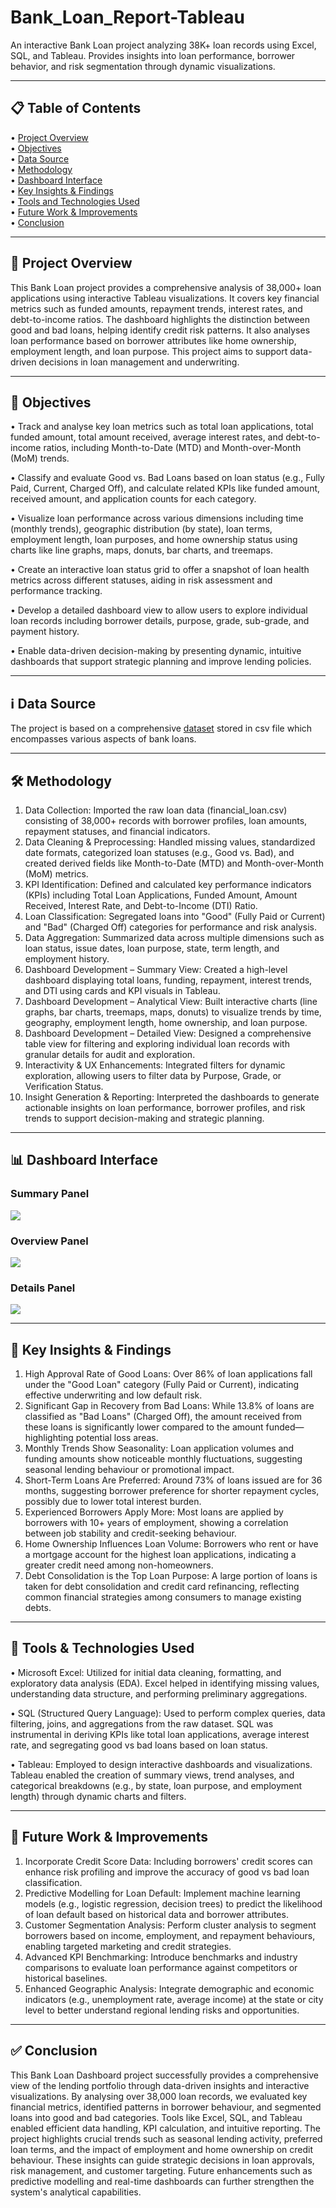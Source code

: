 # Bank_Loan_Report-Tableau
An interactive Bank Loan project analyzing 38K+ loan records using Excel, SQL, and Tableau. Provides insights into loan performance, borrower behavior, and risk segmentation through dynamic visualizations.
________________________________________________________________________________________________________________________________________________________________________________________________________________

<h2>📋 Table of Contents</h2>

•	<a href='https://github.com/Tamal12322/Bank_Loan_Report-Tableau/tree/main?tab=readme-ov-file#-project-overview'>Project Overview </a><br>
• <a href='https://github.com/Tamal12322/Bank_Loan_Report-Tableau/tree/main?tab=readme-ov-file#-objectives'>Objectives </a><br>
•	<a href='https://github.com/Tamal12322/Bank_Loan_Report-Tableau/tree/main?tab=readme-ov-file#%E2%84%B9%EF%B8%8F-data-source'>Data Source </a><br>
•	<a href='https://github.com/Tamal12322/Bank_Loan_Report-Tableau/tree/main?tab=readme-ov-file#%EF%B8%8F-methodology'>Methodology </a><br>
•	<a href='https://github.com/Tamal12322/Bank_Loan_Report-Tableau/tree/main?tab=readme-ov-file#-dashboard-interface'>Dashboard Interface </a><br>
•	<a href='https://github.com/Tamal12322/Bank_Loan_Report-Tableau/tree/main?tab=readme-ov-file#-key-insights--findings'>Key Insights & Findings </a><br>
•	<a href='https://github.com/Tamal12322/Bank_Loan_Report-Tableau/tree/main?tab=readme-ov-file#-tools--technologies-used'>Tools and Technologies Used </a><br>
•	<a href='https://github.com/Tamal12322/Bank_Loan_Report-Tableau/tree/main?tab=readme-ov-file#-future-work--improvements'>Future Work & Improvements </a><br>
•	<a href='https://github.com/Tamal12322/Bank_Loan_Report-Tableau/tree/main?tab=readme-ov-file#-conclusion'>Conclusion </a><br>


________________________________________________________________________________________________________________________________________________________________________________________________________________

<h2>📘 Project Overview</h2>

This Bank Loan project provides a comprehensive analysis of 38,000+ loan applications using interactive Tableau visualizations. It covers key financial metrics such as funded amounts, repayment trends, interest rates, and debt-to-income ratios. The dashboard highlights the distinction between good and bad loans, helping identify credit risk patterns. It also analyses loan performance based on borrower attributes like home ownership, employment length, and loan purpose. This project aims to support data-driven decisions in loan management and underwriting.

________________________________________________________________________________________________________________________________________________________________________________________________________________

<h2>🎯 Objectives</h2>

•	Track and analyse key loan metrics such as total loan applications, total funded amount, total amount received, average interest rates, and debt-to-income ratios, including Month-to-Date (MTD) and Month-over-Month (MoM) trends.<br>

•	Classify and evaluate Good vs. Bad Loans based on loan status (e.g., Fully Paid, Current, Charged Off), and calculate related KPIs like funded amount, received amount, and application counts for each category.<br>

•	Visualize loan performance across various dimensions including time (monthly trends), geographic distribution (by state), loan terms, employment length, loan purposes, and home ownership status using charts like line graphs, maps, donuts, bar charts, and treemaps.<br>

•	Create an interactive loan status grid to offer a snapshot of loan health metrics across different statuses, aiding in risk assessment and performance tracking.<br>

•	Develop a detailed dashboard view to allow users to explore individual loan records including borrower details, purpose, grade, sub-grade, and payment history.<br>

•	Enable data-driven decision-making by presenting dynamic, intuitive dashboards that support strategic planning and improve lending policies.<br>

________________________________________________________________________________________________________________________________________________________________________________________________________________


<h2>ℹ️ Data Source</h2>

The project is based on a comprehensive <a href='https://github.com/Tamal12322/Bank_Loan_Report-Tableau/blob/main/financial_loan.csv'>dataset</a> stored in csv file which encompasses various aspects of bank loans.
________________________________________________________________________________________________________________________________________________________________________________________________________________

<h2>🛠️ Methodology</h2>

1.	Data Collection: Imported the raw loan data (financial_loan.csv) consisting of 38,000+ records with borrower profiles, loan amounts, repayment statuses, and financial indicators.<br>
2.	Data Cleaning & Preprocessing: Handled missing values, standardized date formats, categorized loan statuses (e.g., Good vs. Bad), and created derived fields like Month-to-Date (MTD) and Month-over-Month (MoM) metrics.<br>
3.	KPI Identification: Defined and calculated key performance indicators (KPIs) including Total Loan Applications, Funded Amount, Amount Received, Interest Rate, and Debt-to-Income (DTI) Ratio.<br>
4.	Loan Classification: Segregated loans into "Good" (Fully Paid or Current) and "Bad" (Charged Off) categories for performance and risk analysis.<br>
5.	Data Aggregation: Summarized data across multiple dimensions such as loan status, issue dates, loan purpose, state, term length, and employment history.<br>
6.	Dashboard Development – Summary View: Created a high-level dashboard displaying total loans, funding, repayment, interest trends, and DTI using cards and KPI visuals in Tableau.<br>
7.	Dashboard Development – Analytical View: Built interactive charts (line graphs, bar charts, treemaps, maps, donuts) to visualize trends by time, geography, employment length, home ownership, and loan purpose.<br>
8.	Dashboard Development – Detailed View: Designed a comprehensive table view for filtering and exploring individual loan records with granular details for audit and exploration.<br>
9.	Interactivity & UX Enhancements: Integrated filters for dynamic exploration, allowing users to filter data by Purpose, Grade, or Verification Status.<br>
10.	Insight Generation & Reporting: Interpreted the dashboards to generate actionable insights on loan performance, borrower profiles, and risk trends to support decision-making and strategic planning.<br>

________________________________________________________________________________________________________________________________________________________________________________________________________________

<h2>📊 Dashboard Interface</h2>

<h3>Summary Panel</h3>
<img src="https://github.com/Tamal12322/Bank_Loan_Report-Tableau/blob/main/Summary%20Screenshot.png">

<h3>Overview Panel</h3>
<img src="https://github.com/Tamal12322/Bank_Loan_Report-Tableau/blob/main/Overview%20Screenshot.png">

<h3>Details Panel</h3>
<img src="https://github.com/Tamal12322/Bank_Loan_Report-Tableau/blob/main/Details%20Screenshot.png">

________________________________________________________________________________________________________________________________________________________________________________________________________________

<h2>📌 Key Insights & Findings</h2>

1.	High Approval Rate of Good Loans: Over 86% of loan applications fall under the "Good Loan" category (Fully Paid or Current), indicating effective underwriting and low default risk.<br>
2.	Significant Gap in Recovery from Bad Loans: While 13.8% of loans are classified as "Bad Loans" (Charged Off), the amount received from these loans is significantly lower compared to the amount funded—highlighting potential loss areas.<br>
3.	Monthly Trends Show Seasonality: Loan application volumes and funding amounts show noticeable monthly fluctuations, suggesting seasonal lending behaviour or promotional impact.<br>
4.	Short-Term Loans Are Preferred: Around 73% of loans issued are for 36 months, suggesting borrower preference for shorter repayment cycles, possibly due to lower total interest burden.<br>
5.	Experienced Borrowers Apply More: Most loans are applied by borrowers with 10+ years of employment, showing a correlation between job stability and credit-seeking behaviour.<br>
6.	Home Ownership Influences Loan Volume: Borrowers who rent or have a mortgage account for the highest loan applications, indicating a greater credit need among non-homeowners.<br>
7.	Debt Consolidation is the Top Loan Purpose: A large portion of loans is taken for debt consolidation and credit card refinancing, reflecting common financial strategies among consumers to manage existing debts.<br>

________________________________________________________________________________________________________________________________________________________________________________________________________________

<h2>🧰 Tools & Technologies Used</h2>

•	Microsoft Excel: Utilized for initial data cleaning, formatting, and exploratory data analysis (EDA). Excel helped in identifying missing values, understanding data structure, and performing preliminary aggregations.<br>

•	SQL (Structured Query Language): Used to perform complex queries, data filtering, joins, and aggregations from the raw dataset. SQL was instrumental in deriving KPIs like total loan applications, average interest rate, and segregating good vs bad loans based on loan status.<br>

•	Tableau: Employed to design interactive dashboards and visualizations. Tableau enabled the creation of summary views, trend analyses, and categorical breakdowns (e.g., by state, loan purpose, and employment length) through dynamic charts and filters.<br>

________________________________________________________________________________________________________________________________________________________________________________________________________________

<h2>🔮 Future Work & Improvements</h2>

1.	Incorporate Credit Score Data: Including borrowers' credit scores can enhance risk profiling and improve the accuracy of good vs bad loan classification.<br>
2.	Predictive Modelling for Loan Default: Implement machine learning models (e.g., logistic regression, decision trees) to predict the likelihood of loan default based on historical data and borrower attributes.<br>
3.	Customer Segmentation Analysis: Perform cluster analysis to segment borrowers based on income, employment, and repayment behaviours, enabling targeted marketing and credit strategies.<br>
4.	Advanced KPI Benchmarking: Introduce benchmarks and industry comparisons to evaluate loan performance against competitors or historical baselines.<br>
5.	Enhanced Geographic Analysis: Integrate demographic and economic indicators (e.g., unemployment rate, average income) at the state or city level to better understand regional lending risks and opportunities.<br>

________________________________________________________________________________________________________________________________________________________________________________________________________________

<h2>✅ Conclusion</h2>

This Bank Loan Dashboard project successfully provides a comprehensive view of the lending portfolio through data-driven insights and interactive visualizations. By analysing over 38,000 loan records, we evaluated key financial metrics, identified patterns in borrower behaviour, and segmented loans into good and bad categories. Tools like Excel, SQL, and Tableau enabled efficient data handling, KPI calculation, and intuitive reporting. The project highlights crucial trends such as seasonal lending activity, preferred loan terms, and the impact of employment and home ownership on credit behaviour. These insights can guide strategic decisions in loan approvals, risk management, and customer targeting. Future enhancements such as predictive modelling and real-time dashboards can further strengthen the system's analytical capabilities.


